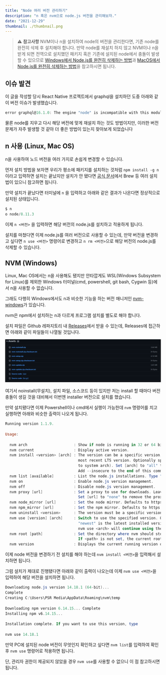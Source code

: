 ```yaml
---
title: "Node 여러 버전 관리하기"
description: "n 혹은 nvm으로 node.js 버전을 관리해보자."
date: "2021-12-29"
thumbnail: ./thumbnail.png
---
```


> ⚠️ **참고사항**
> NVM이나 n을 설치하여 node의 버전을 관리한다면, 기존 node를 완전히 삭제 후 설치해야 합니다.
> 만약 node를 재설치 하지 않고 NVM이나 n을 받게 되면 전역으로 설치했던 패키지 혹은 기존에 설치된 node에서 충돌이 발생할 수 있으므로 [Windows에서 Node.js를 완전히 삭제하는 방법](https://stackoverflow.com/questions/20711240/how-to-completely-remove-node-js-from-windows)과 [MacOS에서 Node.js를 완전히 삭제하는 방법](https://stackoverflow.com/questions/11177954/how-do-i-completely-uninstall-node-js-and-reinstall-from-beginning-mac-os-x?rq=1)을 참고하시면 됩니다.

## 이슈 발견

이 글을 작성할 당시 React Native 프로젝트에서 graphql을 설치하던 도중 아래와 같이 버전 이슈가 발생했습니다.

```powershell
error graphql@16.1.0: The engine "node" is incompatible with this module. Expected version "^12.22.0 || ^14.16.0 || >=16.0.0". Got "14.15.1"
```

물론 node를 지우고 다시 해당 버전에 맞게 재설치 하는 것도 방법이지만, 이러한 버전 문제가 자주 발생할 것 같아 더 좋은 방법이 있는지 찾아보게 되었습니다

## n 사용 (Linux, Mac OS)

n을 사용하여 노드 버전을 여러 가지로 손쉽게 변경할 수 있습니다.

먼저 설치 방법을 보자면 우리가 평소에 패키지를 설치하는 것처럼 `npm install -g n` 이라고 입력하면 설치는 끝났지만 설치가 안 됐다면 [공식 문서](https://github.com/tj/n)에서 Brew 등 여러 설치법이 있으니 참고하면 됩니다.

만약 설치가 끝났다면 터미널에 `n` 을 입력하고 아래와 같은 결과가 나온다면 정상적으로 설치된 상태입니다.

```powershell
$ n
ο node/8.11.3
```

이제 `n <버전>` 을 입력하면 해당 버전의 node.js를 설치하고 적용하게 됩니다.

설치를 마쳤다면 이제 node.js를 여러 버전으로 사용할 수 있는데, 만약 버전을 변경하고 싶다면 `n use <버전>` 명령어로 변경하고 `n rm <버전>`으로 해당 버전의 node.js를 삭제할 수 있습니다.

## NVM (Windows)

Linux, Mac OS에서는 n을 사용해도 됐지만 안타깝게도 WSL(Windows Subsystem for Linux)를 제외한 Windows 터미널(cmd, powershell, git bash, Cygwin 등)에서 n을 사용할 수 없습니다.

그래도 다행히 Windows에서도 n과 비슷한 기능을 하는 버전 매니저인 [nvm-windows](https://github.com/coreybutler/nvm-windows)가 있습니다.

nvm은 npm에서 설치하는 n과 다르게 프로그램 설치를 별도로 해야 합니다.

설치 파일은 Github 레파지토리 내 [Releases](https://github.com/coreybutler/nvm-windows/releases)에서 받을 수 있는데, Releases에 접근하면 아래와 같이 파일들이 나열될 것입니다.

![nvm-assets](./nvm-assets.png)

여기서 noinstall(무설치), 설치 파일, 소스코드 등이 있지만 저는 install 할 때마다 버전 충돌이 생길 것을 대비해서 이번엔 installer 버전으로 설치를 했습니다.

만약 설치됐다면 이제 Powershell이나 cmd에서 실행이 가능한데 `nvm` 명령어를 치고 실행하면 아래와 비슷한 출력이 나오게 됩니다.

```powershell
Running version 1.1.9.

Usage:

  nvm arch                     : Show if node is running in 32 or 64 bit mode.
  nvm current                  : Display active version.
  nvm install <version> [arch] : The version can be a specific version, "latest" for the latest current version, or "lts" for the
                                 most recent LTS version. Optionally specify whether to install the 32 or 64 bit version (defaults
                                 to system arch). Set [arch] to "all" to install 32 AND 64 bit versions.
                                 Add --insecure to the end of this command to bypass SSL validation of the remote download server.
  nvm list [available]         : List the node.js installations. Type "available" at the end to see what can be installed. Aliased as ls.
  nvm on                       : Enable node.js version management.
  nvm off                      : Disable node.js version management.
  nvm proxy [url]              : Set a proxy to use for downloads. Leave [url] blank to see the current proxy.
                                 Set [url] to "none" to remove the proxy.
  nvm node_mirror [url]        : Set the node mirror. Defaults to https://nodejs.org/dist/. Leave [url] blank to use default url.
  nvm npm_mirror [url]         : Set the npm mirror. Defaults to https://github.com/npm/cli/archive/. Leave [url] blank to default url.
  nvm uninstall <version>      : The version must be a specific version.
  nvm use [version] [arch]     : Switch to use the specified version. Optionally use "latest", "lts", or "newest".
                                 "newest" is the latest installed version. Optionally specify 32/64bit architecture.
                                 nvm use <arch> will continue using the selected version, but switch to 32/64 bit mode.
  nvm root [path]              : Set the directory where nvm should store different versions of node.js.
                                 If <path> is not set, the current root will be displayed.
  nvm version                  : Displays the current running version of nvm for Windows. Aliased as v.
```

이제 node 버전을 변경하기 전 설치를 해야 하는데 `nvm install <버전>`을 입력해서 설치하면 됩니다.

그럼 설치가 제대로 진행됐다면 아래와 같이 출력이 나오는데 이제 `nvm use <버전>`을 입력하여 해당 버전을 설치하면 됩니다.

```powershell
Downloading node.js version 14.18.1 (64-bit)...
Complete
Creating C:\Users\PSR Media\AppData\Roaming\nvm\temp

Downloading npm version 6.14.15... Complete
Installing npm v6.14.15...

Installation complete. If you want to use this version, type

nvm use 14.18.1
```

만약 PC에 설치된 node 버전이 무엇인지 확인하고 싶다면 `nvm list`를 입력하여 확인 후 `nvm use` 명령어로 적용하면 됩니다.

단, 관리자 권한이 제공되지 않았을 경우 `nvm use`를 사용할 수 없으니 이 점 참고하시면 됩니다.
